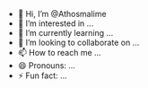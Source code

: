 - 👋 Hi, I’m @Athosmalime
- 👀 I’m interested in ...
- 🌱 I’m currently learning ...
- 💞️ I’m looking to collaborate on ...
- 📫 How to reach me ...
- 😄 Pronouns: ...
- ⚡ Fun fact: ...

<!---
Athosmalime/Athosmalime is a ✨ special ✨ repository because its `README.md` (this file) appears on your GitHub profile.
You can click the Preview link to take a look at your changes.
--->
